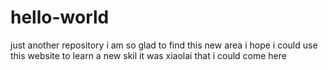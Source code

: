 # hello-world
just another repository
i am so glad to find this new area 
i hope i could use this website to learn a new skil
it was xiaolai that i could come here
